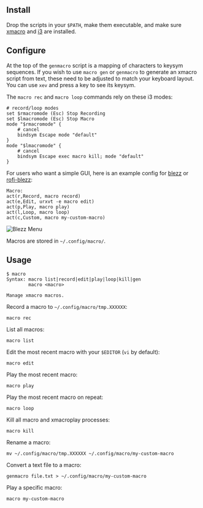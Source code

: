 
## Install

Drop the scripts in your `$PATH`,
make them executable,
and make sure [xmacro](http://xmacro.sourceforge.net/)
and [i3](https://i3wm.org/) are installed.

## Configure

At the top of the `genmacro` script is a mapping of characters to keysym sequences.
If you wish to use `macro gen` or `genmacro` to generate an xmacro script from text,
these need to be adjusted to match your keyboard layout.
You can use `xev` and press a key to see its keysym.

The `macro rec` and `macro loop` commands rely on these i3 modes:

    # record/loop modes
    set $rmacromode (Esc) Stop Recording
    set $lmacromode (Esc) Stop Macro
    mode "$rmacromode" {
        # cancel
        bindsym Escape mode "default"
    }
    mode "$lmacromode" {
        # cancel
        bindsym Escape exec macro kill; mode "default"
    }

For users who want a simple GUI,
here is an example config for [blezz](https://github.com/Blezzing/blezz)
or [rofi-blezz](https://github.com/davatorium/rofi-blezz):

    Macro:
    act(r,Record, macro record)
    act(e,Edit, urxvt -e macro edit)
    act(p,Play, macro play)
    act(l,Loop, macro loop)
    act(c,Custom, macro my-custom-macro)

![Blezz Menu](https://i.imgur.com/f7cxz0v.png)

Macros are stored in `~/.config/macro/`.

## Usage

    $ macro
    Syntax: macro list|record|edit|play|loop|kill|gen
            macro <macro>
    
    Manage xmacro macros.

Record a macro to `~/.config/macro/tmp.XXXXXX`:

    macro rec

List all macros:

    macro list

Edit the most recent macro with your `$EDITOR` (`vi` by default):

    macro edit

Play the most recent macro:

    macro play

Play the most recent macro on repeat:

    macro loop

Kill all macro and xmacroplay processes:

    macro kill

Rename a macro:

    mv ~/.config/macro/tmp.XXXXXX ~/.config/macro/my-custom-macro

Convert a text file to a macro:

    genmacro file.txt > ~/.config/macro/my-custom-macro

Play a specific macro:

    macro my-custom-macro

